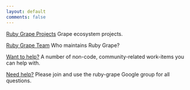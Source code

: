 ```yaml
---
layout: default
comments: false
---
```


[Ruby Grape Projects](/projects)
Grape ecosystem projects.

[Ruby Grape Team](/team)
Who maintains Ruby Grape?

[Want to help?](https://github.com/ruby-grape/ruby-grape.github.io/issues)
A number of non-code, community-related work-items you can help with.

[Need help?](https://groups.google.com/forum/#!forum/ruby-grape)
Please join and use the ruby-grape Google group for all questions.

